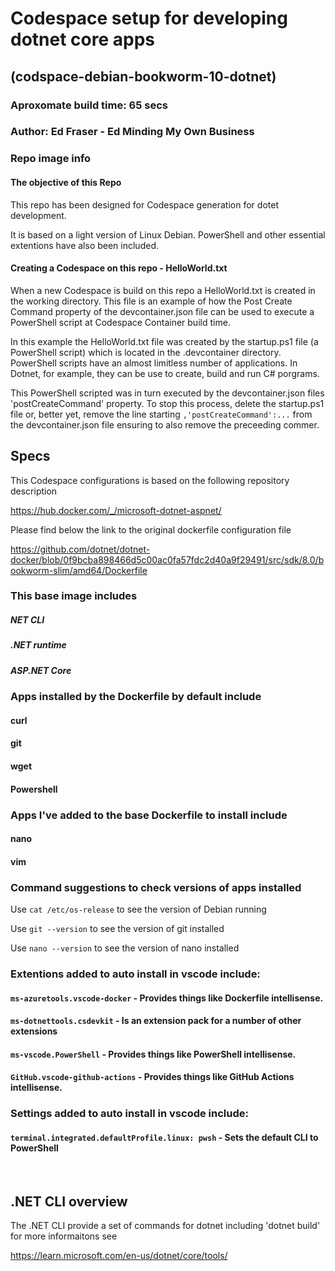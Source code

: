 # Codespace setup for developing dotnet core apps

## (codspace-debian-bookworm-10-dotnet)

### Aproxomate build time: 65 secs

### Author: Ed Fraser - Ed Minding My Own Business

### Repo image info

#### The objective of this Repo

This repo has been designed for Codespace generation for dotet development. 

It is based on a light version of Linux Debian. PowerShell and other essential extentions have also been included.

#### Creating a Codespace on this repo - HelloWorld.txt

When a new Codespace is build on this repo a HelloWorld.txt is created in the working directory. This file is an example of how the Post Create Command 
property of the devcontainer.json file can be used to execute a PowerShell script at Codespace Container build time.

In this example the HelloWorld.txt file was created by the startup.ps1 file (a PowerShell script) which is located in the .devcontainer directory.
PowerShell scripts have an almost limitless number of applications. In Dotnet, for example, they can be use to create, build and run C# porgrams. 

This PowerShell scripted was in turn executed by the devcontainer.json files 'postCreateCommand' property. To stop this process, delete the startup.ps1 
file or, better yet, remove the line starting `,'postCreateCommand':...` from the devcontainer.json file ensuring to also remove the preceeding commer.

## Specs

This Codespace configurations is based on the following repository description

<https://hub.docker.com/_/microsoft-dotnet-aspnet/>

Please find below the link to the original dockerfile configuration file

<https://github.com/dotnet/dotnet-docker/blob/0f9bcba898466d5c00ac0fa57fdc2d40a9f29491/src/sdk/8.0/bookworm-slim/amd64/Dockerfile>

### This base image includes

##### NET CLI

##### .NET runtime

##### ASP.NET Core 

### Apps installed by the Dockerfile by default include

#### curl

#### git

#### wget

#### Powershell

### Apps I've added to the base Dockerfile to install include

#### nano 

#### vim 

### Command suggestions to check versions of apps installed

Use ` cat /etc/os-release ` to see the version of Debian running 

Use ` git --version ` to see the version of git installed 

Use ` nano --version ` to see the version of nano installed 

### Extentions added to auto install in vscode include: 

#### `ms-azuretools.vscode-docker` - Provides things like Dockerfile intellisense.

#### `ms-dotnettools.csdevkit` - Is an extension pack for a number of other extensions

#### `ms-vscode.PowerShell` - Provides things like PowerShell intellisense.

#### `GitHub.vscode-github-actions` - Provides things like GitHub Actions intellisense.

### Settings added to auto install in vscode include: 

#### `terminal.integrated.defaultProfile.linux: pwsh` - Sets the default CLI to PowerShell
<br>

## .NET CLI overview

The .NET CLI provide a set of commands for dotnet including 'dotnet build' for more informaitons see

https://learn.microsoft.com/en-us/dotnet/core/tools/

